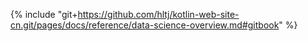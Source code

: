 {% include "git+https://github.com/hltj/kotlin-web-site-cn.git/pages/docs/reference/data-science-overview.md#gitbook" %}
